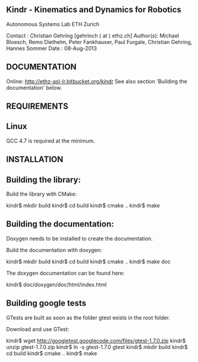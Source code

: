 Kindr - Kinematics and Dynamics for Robotics
-----------------------------------------------------------------
Autonomous Systems Lab
ETH Zurich

Contact  : Christian Gehring [gehrinch ( at ) ethz.ch]
Author(s): Michael Bloesch, Remo Diethelm, Peter Fankhauser, 
           Paul Furgale, Christian Gehring, Hannes Sommer
Date     : 08-Aug-2013

DOCUMENTATION
-----------------------------------------------------------------
Online: http://ethz-asl-lr.bitbucket.org/kindr
See also section 'Building the documentation' below.

REQUIREMENTS
-----------------------------------------------------------------
Linux
-----------------------------
GCC 4.7 is required at the minimum.

INSTALLATION
-----------------------------------------------------------------
Building the library:
-----------------------------
Build the library with CMake:

kindr$ mkdir build
kindr$ cd build
kindr$ cmake ..
kindr$ make

Building the documentation:
-----------------------------
Doxygen needs to be installed to create the documentation.

Build the documentation with doxygen:

kindr$ mkdir build
kindr$ cd build
kindr$ cmake ..
kindr$ make doc

The doxygen documentation can be found here:

kindr$ doc/doxygen/doc/html/index.html


Building google tests
-----------------------------
GTests are built as soon as the folder gtest exists in the root folder.

Download and use GTest:

kindr$ wget http://googletest.googlecode.com/files/gtest-1.7.0.zip
kindr$ unzip gtest-1.7.0.zip
kindr$ ln -s gtest-1.7.0 gtest
kindr$ mkdir build
kindr$ cd build
kindr$ cmake ..
kindr$ make
